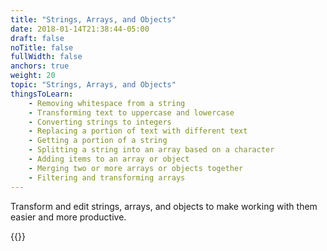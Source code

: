 ```yaml
---
title: "Strings, Arrays, and Objects"
date: 2018-01-14T21:38:44-05:00
draft: false
noTitle: false
fullWidth: false
anchors: true
weight: 20
topic: "Strings, Arrays, and Objects"
thingsToLearn:
    - Removing whitespace from a string
    - Transforming text to uppercase and lowercase
    - Converting strings to integers
    - Replacing a portion of text with different text
    - Getting a portion of a string
    - Splitting a string into an array based on a character
    - Adding items to an array or object
    - Merging two or more arrays or objects together
    - Filtering and transforming arrays
---
```


Transform and edit strings, arrays, and objects to make working with them easier and more productive.

{{<cta for="learnvjs-roadmap">}}